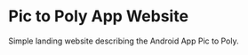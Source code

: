 Pic to Poly App Website
===========================

Simple landing website describing the Android App Pic to Poly.
